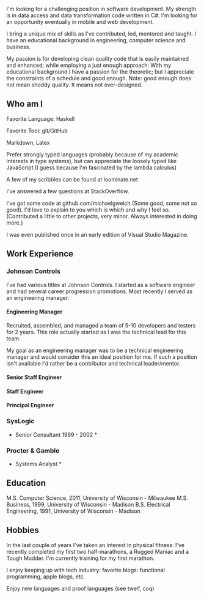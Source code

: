 I'm looking for a challenging position in software development. My strength is in data access and data transformation code written in C#. I'm looking for an opportunity eventually in mobile and web development.

I bring a unique mix of skills as I've contributed, led, mentored and taught. I have an educational background in engineering, computer science and business.

My passion is for developing clean quality code that is easily maintained and enhanced; while employing a just enough approach: With my educational background I have a passion for the theoretic; but I appreciate the constraints of a schedule and good enough. Note: good enough does not mean shoddy quality. It means not over-designed.

Who am I
-------

Favorite Language: Haskell

Favorite Tool: git/GitHub

Markdown, Latex

Prefer strongly typed languages (probably because of my academic interests in type systems), but can appreciate the loosely typed like JavaScript (I guess because I'm fascinated by the lambda calculus)

A few of my scribbles can be found at loominate.net

I've answered a few questions at StackOverflow.

I've got some code at github.com/michaelgwelch (Some good, some not so good). I'd love to explain to you which is which and why I feel so. (Contributed a little to other projects, very minor. Always interested in doing more.)

I was even published once in an early edition of Visual Studio Magazine.


Work Experience
-------------

### Johnson Controls ###

I've had various titles at Johnson Controls. I started as a software engineer and had several career progression promotions. Most recently I served as an engineering manager.

#### Engineering Manager ####

Recruited, assembled, and managed a team of 5-10 developers and testers for 2 years. This role actually started as I was the technical lead for this team.

My goal as an engineering manager was to be a technical engineering manager and would consider this an ideal position for me. If such a position isn't available I'd rather be a contributor and technical leader/mentor.

#### Senior Staff Engineer ####

#### Staff Engineer ####

#### Principal Engineer ####

### SysLogic ###

* Senior Consultant 1999 - 2002 *

### Procter & Gamble ###

* Systems Analyst *

Education
-----------

M.S. Computer Science, 2011, University of Wisconsin - Milwaukee
M.S. Business, 1999, University of Wisconsin - Madison
B.S. Electrical Engineering, 1991, University of Wisconsin - Madison

Hobbies
--------

In the last couple of years I've taken an interest in physical fitness: I've recently completed my first two half-marathons, a Rugged Maniac and a Tough Mudder. I'm currently training for my first marathon.

I enjoy keeping up with tech industry: favorite blogs: functional programming, apple blogs, etc.

Enjoy new languages and proof languages (see twelf, coq)

